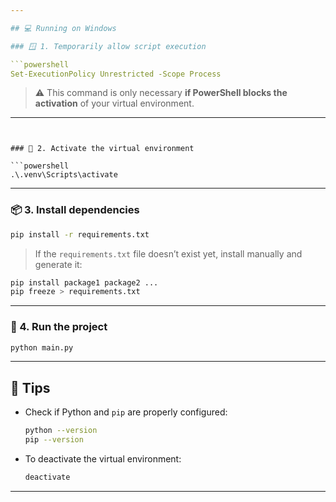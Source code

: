 ```yaml
---

## 💻 Running on Windows

### 🪟 1. Temporarily allow script execution

```powershell
Set-ExecutionPolicy Unrestricted -Scope Process
```

> ⚠️ This command is only necessary **if PowerShell blocks the activation** of your virtual environment.

---
```


### 🐍 2. Activate the virtual environment

```powershell
.\.venv\Scripts\activate
```

---

### 📦 3. Install dependencies

```bash
pip install -r requirements.txt
```

> If the `requirements.txt` file doesn’t exist yet, install manually and generate it:

```bash
pip install package1 package2 ...
pip freeze > requirements.txt
```

---

### 🚀 4. Run the project

```bash
python main.py
```

---

## 🧠 Tips

* Check if Python and `pip` are properly configured:

  ```bash
  python --version
  pip --version
  ```
* To deactivate the virtual environment:

  ```bash
  deactivate
  ```

---